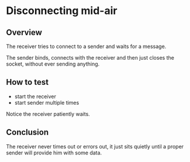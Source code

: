 # Disconnecting mid-air

## Overview

The receiver tries to connect to a sender and waits for a message.

The sender binds, connects with the receiver and then just closes the socket,
without ever sending anything.

## How to test

- start the receiver
- start sender multiple times

Notice the receiver patiently waits.

## Conclusion

The receiver never times out or errors out, it just sits quietly until a proper
sender will provide him with some data.
